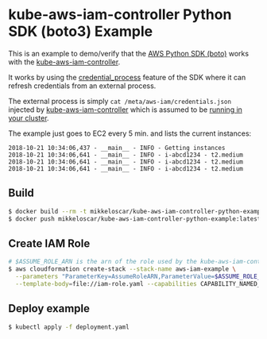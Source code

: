 # kube-aws-iam-controller Python SDK (boto3) Example

This is an example to demo/verify that the [AWS Python
SDK (boto)](https://github.com/boto/botocore) works with the
[kube-aws-iam-controller](https://github.com/mikkeloscar/kube-aws-iam-controller).

It works by using the
[credential_process](https://docs.aws.amazon.com/cli/latest/topic/config-vars.html#sourcing-credentials-from-external-processes)
feature of the SDK where it can refresh credentials from an external process.

The external process is simply `cat /meta/aws-iam/credentials.json` injected by
[kube-aws-iam-controller](https://github.com/mikkeloscar/kube-aws-iam-controller)
which is assumed to be [running in your
cluster](https://github.com/mikkeloscar/kube-aws-iam-controller#setup).

The example just goes to EC2 every 5 min. and lists the current instances:

```
2018-10-21 10:34:06,437 - __main__ - INFO - Getting instances
2018-10-21 10:34:06,641 - __main__ - INFO - i-abcd1234 - t2.medium
2018-10-21 10:34:06,641 - __main__ - INFO - i-abcd1234 - t2.medium
2018-10-21 10:34:06,641 - __main__ - INFO - i-abcd1234 - t2.medium
```

## Build

```bash
$ docker build --rm -t mikkeloscar/kube-aws-iam-controller-python-example:latest .
$ docker push mikkeloscar/kube-aws-iam-controller-python-example:latest
```

## Create IAM Role

```bash
# $ASSUME_ROLE_ARN is the arn of the role used by the kube-aws-iam-controller deployment
$ aws cloudformation create-stack --stack-name aws-iam-example \
  --parameters "ParameterKey=AssumeRoleARN,ParameterValue=$ASSUME_ROLE_ARN" \
  --template-body=file://iam-role.yaml --capabilities CAPABILITY_NAMED_IAM
```

## Deploy example

```bash
$ kubectl apply -f deployment.yaml
```
